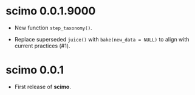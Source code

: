 # scimo 0.0.1.9000

* New function `step_taxonomy()`.

* Replace superseded `juice()` with `bake(new_data = NULL)` to align with current practices (#1).


# scimo 0.0.1

* First release of **scimo**.
